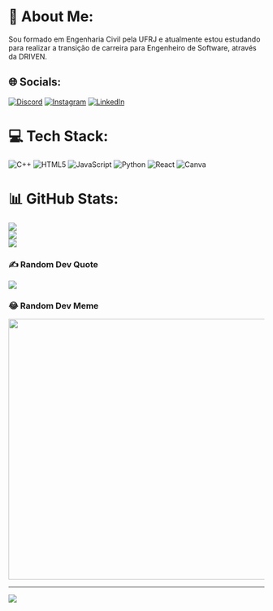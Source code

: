 # 💫 About Me:
Sou formado em Engenharia Civil pela UFRJ e atualmente estou estudando para realizar a transição de carreira para Engenheiro de Software, através da DRIVEN.


## 🌐 Socials:
[![Discord](https://img.shields.io/badge/Discord-%237289DA.svg?logo=discord&logoColor=white)](htttps://discord.gg/#4105) [![Instagram](https://img.shields.io/badge/Instagram-%23E4405F.svg?logo=Instagram&logoColor=white)](https://instagram.com/jonas_dias.27) [![LinkedIn](https://img.shields.io/badge/LinkedIn-%230077B5.svg?logo=linkedin&logoColor=white)](https://linkedin.com/in/JonasDias) 

# 💻 Tech Stack:
![C++](https://img.shields.io/badge/c++-%2300599C.svg?style=plastic&logo=c%2B%2B&logoColor=white) ![HTML5](https://img.shields.io/badge/html5-%23E34F26.svg?style=plastic&logo=html5&logoColor=white) ![JavaScript](https://img.shields.io/badge/javascript-%23323330.svg?style=plastic&logo=javascript&logoColor=%23F7DF1E) ![Python](https://img.shields.io/badge/python-3670A0?style=plastic&logo=python&logoColor=ffdd54) ![React](https://img.shields.io/badge/react-%2320232a.svg?style=plastic&logo=react&logoColor=%2361DAFB) ![Canva](https://img.shields.io/badge/Canva-%2300C4CC.svg?style=plastic&logo=Canva&logoColor=white)
# 📊 GitHub Stats:
![](https://github-readme-stats.vercel.app/api?username=Jonas0Dias&theme=city_light&hide_border=false&include_all_commits=true&count_private=true)<br/>
![](https://github-readme-streak-stats.herokuapp.com/?user=Jonas0Dias&theme=city_light&hide_border=false)<br/>
![](https://github-readme-stats.vercel.app/api/top-langs/?username=Jonas0Dias&theme=city_light&hide_border=false&include_all_commits=true&count_private=true&layout=compact)

### ✍️ Random Dev Quote
![](https://quotes-github-readme.vercel.app/api?type=horizontal&theme=radical)

### 😂 Random Dev Meme
<img src="https://random-memer.herokuapp.com/" width="512px"/>

---
[![](https://visitcount.itsvg.in/api?id=Jonas0Dias&icon=0&color=0)](https://visitcount.itsvg.in)

<!-- Proudly created with GPRM ( https://gprm.itsvg.in ) -->
